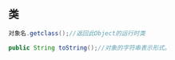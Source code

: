## 类
```java
对象名.getclass();//返回此Object的运行时类
```
```java
public String toString();//对象的字符串表示形式。
```

